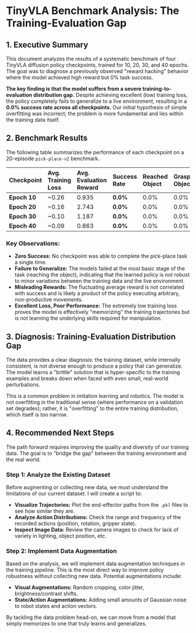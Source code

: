 # TinyVLA Benchmark Analysis: The Training-Evaluation Gap

## 1. Executive Summary

This document analyzes the results of a systematic benchmark of four TinyVLA diffusion policy checkpoints, trained for 10, 20, 30, and 40 epochs. The goal was to diagnose a previously observed "reward hacking" behavior where the model achieved high reward but 0% task success.

**The key finding is that the model suffers from a severe training-to-evaluation distribution gap.** Despite achieving excellent (low) training loss, the policy completely fails to generalize to a live environment, resulting in a **0.0% success rate across all checkpoints.** Our initial hypothesis of simple overfitting was incorrect; the problem is more fundamental and lies within the training data itself.

## 2. Benchmark Results

The following table summarizes the performance of each checkpoint on a 20-episode `pick-place-v2` benchmark.

| Checkpoint | Avg. Training Loss | Avg. Evaluation Reward | **Success Rate** | Reached Object | Grasped Object |
| :--- | :--- | :--- | :--- | :--- | :--- |
| **Epoch 10** | ~0.26 | 0.935 | **0.0%** | 0.0% | 0.0% |
| **Epoch 20** | ~0.16 | 2.743 | **0.0%** | 0.0% | 0.0% |
| **Epoch 30** | ~0.10 | 1.187 | **0.0%** | 0.0% | 0.0% |
| **Epoch 40** | ~0.09 | 0.863 | **0.0%** | 0.0% | 0.0% |

### Key Observations:

- **Zero Success:** No checkpoint was able to complete the pick-place task a single time.
- **Failure to Generalize:** The models failed at the most basic stage of the task (reaching the object), indicating that the learned policy is not robust to minor variations between the training data and the live environment.
- **Misleading Rewards:** The fluctuating average reward is not correlated with success and is likely a product of the policy executing arbitrary, non-productive movements.
- **Excellent Loss, Poor Performance:** The extremely low training loss proves the model is effectively "memorizing" the training trajectories but is not learning the underlying skills required for manipulation.

## 3. Diagnosis: Training-Evaluation Distribution Gap

The data provides a clear diagnosis: the training dataset, while internally consistent, is not diverse enough to produce a policy that can generalize. The model learns a "brittle" solution that is hyper-specific to the training examples and breaks down when faced with even small, real-world perturbations.

This is a common problem in imitation learning and robotics. The model is not overfitting in the traditional sense (where performance on a validation set degrades); rather, it is "overfitting" to the entire training distribution, which itself is too narrow.

## 4. Recommended Next Steps

The path forward requires improving the quality and diversity of our training data. The goal is to "bridge the gap" between the training environment and the real world.

### Step 1: Analyze the Existing Dataset

Before augmenting or collecting new data, we must understand the limitations of our current dataset. I will create a script to:
- **Visualize Trajectories:** Plot the end-effector paths from the `.pkl` files to see how similar they are.
- **Analyze Action Distributions:** Check the range and frequency of the recorded actions (position, rotation, gripper state).
- **Inspect Image Data:** Review the camera images to check for lack of variety in lighting, object position, etc.

### Step 2: Implement Data Augmentation

Based on the analysis, we will implement data augmentation techniques in the training pipeline. This is the most direct way to improve policy robustness without collecting new data. Potential augmentations include:
- **Visual Augmentations:** Random cropping, color jitter, brightness/contrast shifts.
- **State/Action Augmentations:** Adding small amounts of Gaussian noise to robot states and action vectors.

By tackling the data problem head-on, we can move from a model that simply memorizes to one that truly learns and generalizes.